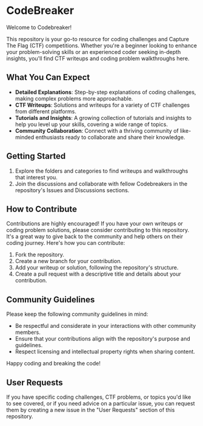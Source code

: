 # CodeBreaker

Welcome to Codebreaker!

This repository is your go-to resource for coding challenges and Capture The Flag (CTF) competitions. Whether you're a beginner looking to enhance your problem-solving skills or an experienced coder seeking in-depth insights, you'll find CTF writeups and coding problem walkthroughs here.

## What You Can Expect

- **Detailed Explanations**: Step-by-step explanations of coding challenges, making complex problems more approachable.
- **CTF Writeups**: Solutions and writeups for a variety of CTF challenges from different platforms.
- **Tutorials and Insights**: A growing collection of tutorials and insights to help you level up your skills, covering a wide range of topics.
- **Community Collaboration**: Connect with a thriving community of like-minded enthusiasts ready to collaborate and share their knowledge.

## Getting Started

1. Explore the folders and categories to find writeups and walkthroughs that interest you.
2. Join the discussions and collaborate with fellow Codebreakers in the repository's Issues and Discussions sections.

## How to Contribute

Contributions are highly encouraged! If you have your own writeups or coding problem solutions, please consider contributing to this repository. It's a great way to give back to the community and help others on their coding journey. Here's how you can contribute:

1. Fork the repository.
2. Create a new branch for your contribution.
3. Add your writeup or solution, following the repository's structure.
4. Create a pull request with a descriptive title and details about your contribution.

## Community Guidelines

Please keep the following community guidelines in mind:

- Be respectful and considerate in your interactions with other community members.
- Ensure that your contributions align with the repository's purpose and guidelines.
- Respect licensing and intellectual property rights when sharing content.

Happy coding and breaking the code!


## User Requests

If you have specific coding challenges, CTF problems, or topics you'd like to see covered, or if you need advice on a particular issue, you can request them by creating a new issue in the "User Requests" section of this repository.
